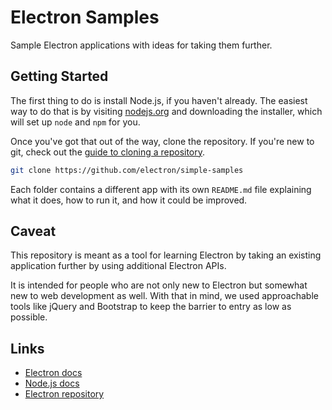 # Electron Samples

Sample Electron applications with ideas for taking them further.

## Getting Started

The first thing to do is install Node.js, if you haven't already. The easiest
way to do that is by visiting [nodejs.org](https://nodejs.org) and downloading
the installer, which will set up `node` and `npm` for you.

Once you've got that out of the way, clone the repository. If you're new to
git, check out the
[guide to cloning a repository](https://help.github.com/articles/cloning-a-repository/).

```sh
git clone https://github.com/electron/simple-samples
```

Each folder contains a different app with its own `README.md` file
explaining what it does, how to run it, and how it could be improved.

## Caveat

This repository is meant as a tool for learning Electron by taking an
existing application further by using additional Electron APIs.

It is intended for people who are not only new to Electron but
somewhat new to web development as well. With that in mind, we used approachable
tools like jQuery and Bootstrap to keep the barrier to entry as low as
possible.

## Links

- [Electron docs](http://electron.atom.io/docs/all)
- [Node.js docs](https://nodejs.org/docs/latest/api/all.html)
- [Electron repository](https://github.com/electron/electron)
